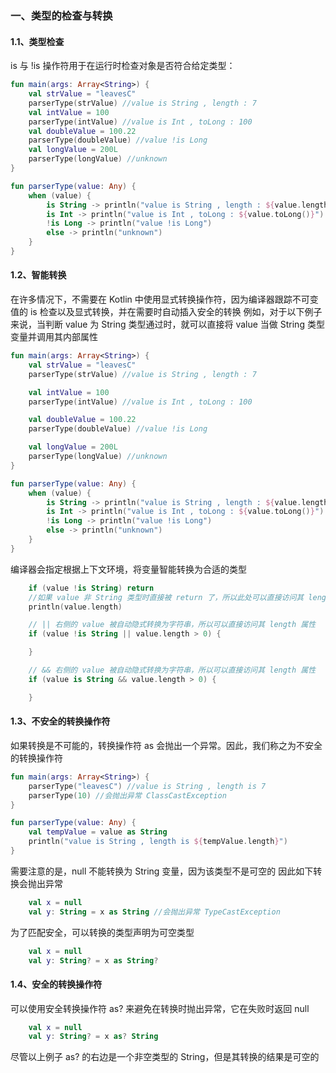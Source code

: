 ### 一、类型的检查与转换

#### 1.1、类型检查

is 与 !is 操作符用于在运行时检查对象是否符合给定类型：
```kotlin
fun main(args: Array<String>) {
    val strValue = "leavesC"
    parserType(strValue) //value is String , length : 7
    val intValue = 100
    parserType(intValue) //value is Int , toLong : 100
    val doubleValue = 100.22
    parserType(doubleValue) //value !is Long
    val longValue = 200L
    parserType(longValue) //unknown
}

fun parserType(value: Any) {
    when (value) {
        is String -> println("value is String , length : ${value.length}")
        is Int -> println("value is Int , toLong : ${value.toLong()}")
        !is Long -> println("value !is Long")
        else -> println("unknown")
    }
}
```
#### 1.2、智能转换

在许多情况下，不需要在 Kotlin 中使用显式转换操作符，因为编译器跟踪不可变值的 is 检查以及显式转换，并在需要时自动插入安全的转换
例如，对于以下例子来说，当判断 value 为 String 类型通过时，就可以直接将 value 当做 String 类型变量并调用其内部属性

```kotlin
fun main(args: Array<String>) {
    val strValue = "leavesC"
    parserType(strValue) //value is String , length : 7

    val intValue = 100
    parserType(intValue) //value is Int , toLong : 100

    val doubleValue = 100.22
    parserType(doubleValue) //value !is Long

    val longValue = 200L
    parserType(longValue) //unknown
}

fun parserType(value: Any) {
    when (value) {
        is String -> println("value is String , length : ${value.length}")
        is Int -> println("value is Int , toLong : ${value.toLong()}")
        !is Long -> println("value !is Long")
        else -> println("unknown")
    }
}
```
编译器会指定根据上下文环境，将变量智能转换为合适的类型
```kotlin
    if (value !is String) return
    //如果 value 非 String 类型时直接被 return 了，所以此处可以直接访问其 length 属性
    println(value.length)

    // || 右侧的 value 被自动隐式转换为字符串，所以可以直接访问其 length 属性
    if (value !is String || value.length > 0) {

    }

    // && 右侧的 value 被自动隐式转换为字符串，所以可以直接访问其 length 属性
    if (value is String && value.length > 0) {

    }
```

#### 1.3、不安全的转换操作符

如果转换是不可能的，转换操作符 as 会抛出一个异常。因此，我们称之为不安全的转换操作符
```kotlin
fun main(args: Array<String>) {
    parserType("leavesC") //value is String , length is 7
    parserType(10) //会抛出异常 ClassCastException
}

fun parserType(value: Any) {
    val tempValue = value as String
    println("value is String , length is ${tempValue.length}")
}
```
需要注意的是，null 不能转换为 String 变量，因为该类型不是可空的
因此如下转换会抛出异常
```kotlin
    val x = null
    val y: String = x as String //会抛出异常 TypeCastException
```
为了匹配安全，可以转换的类型声明为可空类型
```kotlin
    val x = null
    val y: String? = x as String?
```

#### 1.4、安全的转换操作符

可以使用安全转换操作符 as? 来避免在转换时抛出异常，它在失败时返回 null
```kotlin
    val x = null
    val y: String? = x as? String
```
尽管以上例子 as? 的右边是一个非空类型的 String，但是其转换的结果是可空的